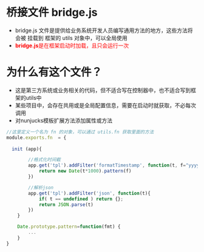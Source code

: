 # 桥接文件 bridge.js
- bridge.js 文件是提供给业务系统开发人员编写通用方法的地方，这些方法将会被 挂载到 框架的 utils 对象中，可以全局使用
- <font color=red>**bridge.js**是在框架启动时加载，且只会运行一次</font>

# 为什么有这个文件？
- 这是第三方系统或业务相关的代码，但不适合写在控制器中，也不适合写到框架的utils中
- 某些项目中，会存在共用或是全局配置信息，需要在启动时就获取，不必每次调用
- 对nunjucks模板扩展方法添加属性或方法

```js
//这里定义一个名为 fn 的对象，可以通过 utils.fn 获取里面的方法
module.exports.fn  = {
    
  init (app){

        //格式化时间截
        app.get('tpl').addFilter('formatTimestamp', function(t, f="yyyy-MM-dd HH:mm:ss"){
            return new Date(t*1000).pattern(f)
        })

        //解析json
        app.get('tpl').addFilter('json', function(t){
            if( t == undefined ) return {};
            return JSON.parse(t)
        })
    }

    Date.prototype.pattern=function(fmt) {
        ...
    }
}
```